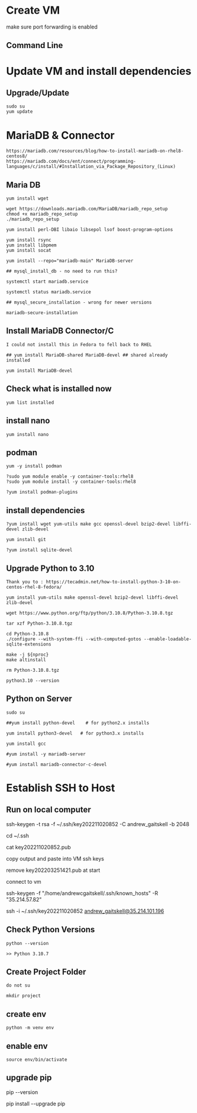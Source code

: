 # Create VM

make sure port forwarding is enabled

## Command Line

# Update VM and install dependencies

## Upgrade/Update

    sudo su
    yum update

# MariaDB & Connector

    https://mariadb.com/resources/blog/how-to-install-mariadb-on-rhel8-centos8/
    https://mariadb.com/docs/ent/connect/programming-languages/c/install/#Installation_via_Package_Repository_(Linux)

## Maria DB

    yum install wget

    wget https://downloads.mariadb.com/MariaDB/mariadb_repo_setup
    chmod +x mariadb_repo_setup
    ./mariadb_repo_setup

    yum install perl-DBI libaio libsepol lsof boost-program-options
    
    yum install rsync
    yum install libpmem
    yum install socat
    
    yum install --repo="mariadb-main" MariaDB-server
    
    ## mysql_install_db - no need to run this?
    
    systemctl start mariadb.service
    
    systemctl status mariadb.service
    
    ## mysql_secure_installation - wrong for newer versions
    
    mariadb-secure-installation
    
    
## Install MariaDB Connector/C
    
    I could not install this in Fedora to fell back to RHEL

    ## yum install MariaDB-shared MariaDB-devel ## shared already installed
    
    yum install MariaDB-devel

## Check what is installed now

    yum list installed

## install nano

    yum install nano

## podman

    yum -y install podman

    ?sudo yum module enable -y container-tools:rhel8
    ?sudo yum module install -y container-tools:rhel8
    
    ?yum install podman-plugins

## install dependencies

    ?yum install wget yum-utils make gcc openssl-devel bzip2-devel libffi-devel zlib-devel 

    yum install git
    
    ?yum install sqlite-devel

## Upgrade Python to 3.10

    Thank you to : https://tecadmin.net/how-to-install-python-3-10-on-centos-rhel-8-fedora/

    yum install yum-utils make openssl-devel bzip2-devel libffi-devel zlib-devel

    wget https://www.python.org/ftp/python/3.10.8/Python-3.10.8.tgz 

    tar xzf Python-3.10.8.tgz 

    cd Python-3.10.8 
    ./configure --with-system-ffi --with-computed-gotos --enable-loadable-sqlite-extensions 

    make -j ${nproc} 
    make altinstall

    rm Python-3.10.8.tgz

    python3.10 --version


## Python on Server
    
    sudo su
    
    ##yum install python-devel    # for python2.x installs
    
    yum install python3-devel   # for python3.x installs
    
    yum install gcc

    #yum install -y mariadb-server
    
    #yum install mariadb-connector-c-devel


# Establish SSH to Host

## Run on local computer

ssh-keygen -t rsa -f ~/.ssh/key202211020852 -C andrew_gaitskell -b 2048

cd ~/.ssh

cat key202211020852.pub

copy output and paste into VM ssh keys

remove key202203251421.pub at start

connect to vm

ssh-keygen -f "/home/andrewcgaitskell/.ssh/known_hosts" -R "35.214.57.82"

ssh -i ~/.ssh/key202211020852 andrew_gaitskell@35.214.101.196

## Check Python Versions

    python --version

    >> Python 3.10.7

## Create Project Folder

    do not su

    mkdir project

## create env

    python -m venv env

## enable env

    source env/bin/activate
    
## upgrade pip

   pip --version
   
   pip install --upgrade pip
